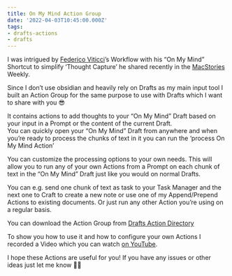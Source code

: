 ```yaml
---
title: On My Mind Action Group
date: '2022-04-03T10:45:00.000Z'
tags:
- drafts-actions
- drafts
---
```

I was intrigued by [Federico Viticci](https://twitter.com/viticci)’s Workflow with his “On My Mind” Shortcut to simplify ‘Thought Capture’ he shared recently in the [MacStories](https://macstories.net) Weekly.

Since I don’t use obsidian and heavily rely on Drafts as my main input tool I built an Action Group for the same purpose to use with Drafts which I want to share with you 😎

It contains actions to add thoughts to your “On My Mind” Draft based on your input in a Prompt or the content of the current Draft.  
You can quickly open your “On My Mind” Draft from anywhere and when you’re ready to process the chunks of text in it you can run the ‘process On My Mind Action’

You can customize the processing options to your own needs. This will allow you to run any of your own Actions from a Prompt on each chunk of text in the “On My Mind” Draft just like you would on normal Drafts.

You can e.g. send one chunk of text as task to your Task Manager and the next one to Craft to create a new note or use one of my Append/Prepend Actions to existing documents. Or just run any other Action you’re using on a regular basis.

You can download the Action Group from [Drafts Action Directory](https://directory.getdrafts.com/g/1yM)

To show you how to use it and how to configure your own Actions I recorded a Video which you can watch [on YouTube](https://youtu.be/KmqErC3O4Yc).

I hope these Actions are useful for you! If you have any issues or other ideas just let me know ✌🏼